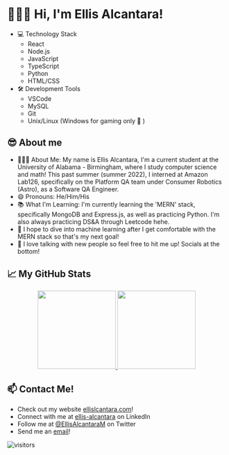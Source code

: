 #  👨🏽‍💻 Hi, I'm Ellis Alcantara!

- 💻 Technology Stack
   - React
   - Node.js
   - JavaScript
   - TypeScript
   - Python
   - HTML/CSS
-  🛠️ Development Tools
   - VSCode
   - MySQL
   - Git
   - Unix/Linux (Windows for gaming only 💯 )
## 😎 About me

- 🤷🏽‍♂️ About Me: My name is Ellis Alcantara, I'm a current student at the University of Alabama - Birmingham, where I study computer science and math! This past summer (summer 2022), I interned at Amazon Lab126, specifically on the Platform QA team under Consumer Robotics (Astro), as a Software QA Engineer. 
- 😄 Pronouns: He/Him/His
- 📚 What I'm Learning: I'm currently learning the 'MERN' stack, specifically MongoDB and Express.js, as well as practicing Python. I'm also always practicing DS&A through Leetcode hehe.
- 🔭 I hope to dive into machine learning after I get comfortable with the MERN stack so that's my next goal!
- 💬 I love talking with new people so feel free to hit me up! Socials at the bottom!


## 📈 My GitHub Stats

<p align="center">
<a href="https://github.com/EIIis">
  <img height="180em" src="https://github-readme-stats-eight-theta.vercel.app/api?username=EIIis&show_icons=true&theme=dark&include_all_commits=true&count_private=true"/>
  <img height="180em" src="https://github-readme-stats-eight-theta.vercel.app/api/top-langs/?username=EIIis&layout=compact&langs_count=8&theme=dark"/>
</a>
</p>


## 📫 Contact Me!
- Check out my website [ellislcantara.com](https://www.ellisalcantara.com/)!
- Connect with me at [ellis-alcantara](https://www.linkedin.com/in/ellis-alcantara/) on LinkedIn
- Follow me at [@EllisAlcantaraM](https://twitter.com/EllisAlcantaraM) on Twitter
- Send me an [email](mailto:ellisalcantara@gmail.com)!

![visitors](https://visitor-badge.glitch.me/badge?page_id=EIIis/EIIis)  
